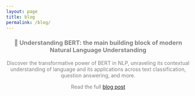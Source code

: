 ```yaml
---
layout: page
title: blog
permalink: /blog/
---
```



<center><h3><span style="color:grey">📝 Understanding BERT: the main building block of modern Natural Language Understanding</span></h3></center>
<center><p><span style="color:grey">Discover the transformative power of BERT in NLP, unraveling its contextual understanding of language and its applications across text classification, question answering, and more.</span></p></center>
<center><p><span style="color:grey">Read the full <a href="https://francesco-russo-githubber.github.io/trials/blogpost_bert/">blog post</a></span></p></center>
